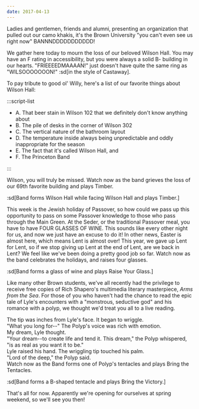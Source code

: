 ```yaml
---
date: 2017-04-13
---
```


Ladies and gentlemen, friends and alumni, presenting an organization that pulled out our camo khakis, it's the Brown University "you can't even see us right now" BANNNDDDDDDDDDDD!

We gather here today to mourn the loss of our beloved Wilson Hall. You may have an F rating in accessibility, but you were always a solid B- building in our hearts. "FRIEEEEDMAAAAN!" just doesn't have quite the same ring as "WILSOOOOOOON!" :sd[in the style of Castaway].

To pay tribute to good ol' Willy, here's a list of our favorite things about Wilson Hall:

:::script-list

- A. That beer stain in Wilson 102 that we definitely don't know anything about
- B. The pile of desks in the corner of Wilson 302
- C. The vertical nature of the bathroom layout
- D. The temperature inside always being unpredictable and oddly inappropriate for the season
- E. The fact that it's called Wilson Hall, and
- F. The Princeton Band

:::

Wilson, you will truly be missed. Watch now as the band grieves the loss of our 69th favorite building and plays Timber.

:sd[Band forms Wilson Hall while facing Wilson Hall and plays Timber.]

This week is the Jewish holiday of Passover, so how could we pass up this opportunity to pass on some Passover knowledge to those who pass through the Main Green. At the Seder, or the traditional Passover meal, you have to have FOUR GLASSES OF WINE. This sounds like every other night for us, and now we just have an excuse to do it! In other news, Easter is almost here, which means Lent is almost over! This year, we gave up Lent for Lent, so if we stop giving up Lent at the end of Lent, are we back in Lent? We feel like we've been doing a pretty good job so far. Watch now as the band celebrates the holidays, and raises four glasses.

:sd[Band forms a glass of wine and plays Raise Your Glass.]

Like many other Brown students, we've all recently had the privilege to receive free copies of Rich Shapero's multimedia literary masterpiece, _Arms from the Sea_. For those of you who haven't had the chance to read the epic tale of Lyle's encounters with a "monstrous, seductive god" and his romance with a polyp, we thought we'd treat you all to a live reading.

The tip was inches from Lyle's face. It began to wriggle.\
"What you long for--" The Polyp's voice was rich with emotion.\
My dream, Lyle thought.\
"Your dream--to create life and tend it. This dream," the Polyp whispered, "is as real as you want it to be."\
Lyle raised his hand. The wriggling tip touched his palm.\
"Lord of the deep," the Polyp said.\
Watch now as the Band forms one of Polyp's tentacles and plays Bring the Tentacles.

:sd[Band forms a B-shaped tentacle and plays Bring the Victory.]

That's all for now. Apparently we're opening for ourselves at spring weekend, so we'll see you then!
